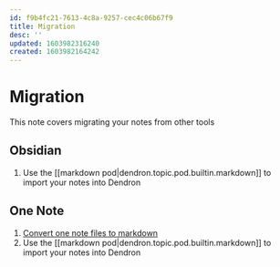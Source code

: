 ```yaml
---
id: f9b4fc21-7613-4c8a-9257-cec4c06b67f9
title: Migration
desc: ''
updated: 1603982316240
created: 1603982164242
---
```


# Migration

This note covers migrating your notes from other tools

## Obsidian
1. Use the [[markdown pod|dendron.topic.pod.builtin.markdown]] to import your notes into Dendron

## One Note

1. [Convert one note files to markdown](https://itectec.com/superuser/how-to-export-all-onenote-pages-to-individual-markdown-files/)
2. Use the [[markdown pod|dendron.topic.pod.builtin.markdown]] to import your notes into Dendron

